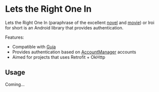 # Lets the Right One In

Lets the Right One In (paraphrase of the excellent
  [novel](http://en.wikipedia.org/wiki/Let_the_Right_One_In_%28novel%29) and
  [movie](http://www.imdb.com/title/tt1139797/)) or lroi for short is an Android
  library that provides authentication.

Features:

- Compatible with [Guja](https://github.com/Wadpam/guja)
- Provides authentication based on [AccountManager](http://developer.android.com/reference/android/accounts/AccountManager.html) accounts
- Aimed for projects that uses Retrofit + OkHttp


## Usage

Coming...